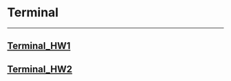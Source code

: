# Terminal
___
## [Terminal_HW1](https://github.com/OlgaPeseckaya/terminal/blob/main/Terminal_HW1.md)
## [Terminal_HW2](https://github.com/OlgaPeseckaya/Terminal/blob/main/Terminal_HW2.md)
